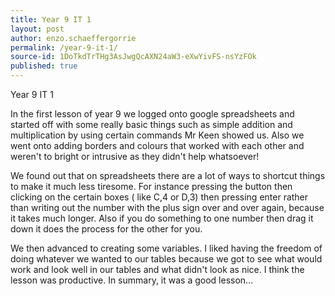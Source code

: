 ```yaml
---
title: Year 9 IT 1
layout: post
author: enzo.schaeffergorrie
permalink: /year-9-it-1/
source-id: 1DoTkdTrTHg3AsJwgQcAXN24aW3-eXwYivFS-nsYzFOk
published: true
---
```

Year 9 IT 1

In the first lesson of year 9 we logged onto google spreadsheets and started off with some really basic things such as simple addition and multiplication by using certain commands Mr Keen showed us. Also we went onto adding borders and colours that worked with each other and weren't to bright or intrusive as they didn't help whatsoever! 

We found out that on spreadsheets there are a lot of ways to shortcut things to make it much less tiresome. For instance pressing the button then clicking on the certain boxes ( like C,4 or D,3) then pressing enter rather than writing out the number with the plus sign over and over again, because it takes much longer. Also if you do something to one number then drag it down it does the process for the other for you. 

We then advanced to creating some variables. I liked having the freedom of doing whatever we wanted to our tables because we got to see what would work and look well in our tables and what didn't look as nice. I think the lesson was productive. In summary, it was a good lesson...

